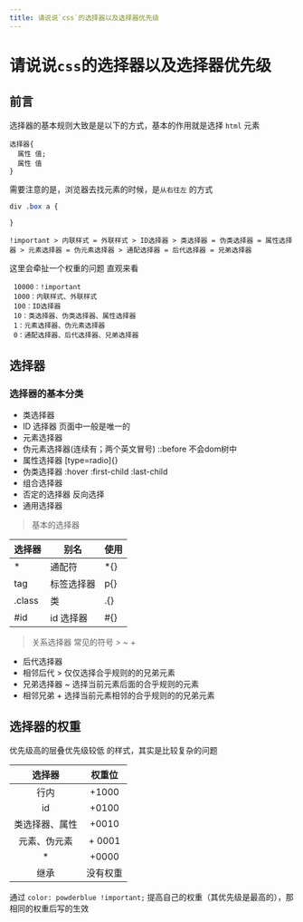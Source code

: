 ```yaml
---
title: 请说说`css`的选择器以及选择器优先级
---
```


# 请说说`css`的选择器以及选择器优先级

## 前言

选择器的基本规则大致是是以下的方式，基本的作用就是选择 `html` 元素
```
选择器{
  属性 值;
  属性 值
}
```
需要注意的是，浏览器去找元素的时候，是`从右往左` 的方式

```css
div .box a {

}
```

`!important > 内联样式 = 外联样式 > ID选择器 > 类选择器 = 伪类选择器 = 属性选择器 > 元素选择器 = 伪元素选择器 > 通配选择器 = 后代选择器 = 兄弟选择器`

这里会牵扯一个权重的问题 直观来看

```
 10000：!important
 1000：内联样式、外联样式
 100：ID选择器
 10：类选择器、伪类选择器、属性选择器
 1：元素选择器、伪元素选择器
 0：通配选择器、后代选择器、兄弟选择器
```

## 选择器

### 选择器的基本分类

 - 类选择器
 - ID 选择器 页面中一般是唯一的
 - 元素选择器
 - 伪元素选择器(连续有；两个英文冒号) ::before 不会dom树中
 - 属性选择器 [type=radio]{}
 - 伪类选择器 :hover :first-child :last-child
 - 组合选择器
 - 否定的选择器 反向选择
 - 通用选择器

> 基本的选择器

| 选择器 | 别名       | 使用 |
| ------ | ---------- | ---- |
| \*     | 通配符     | \*{} |
| tag    | 标签选择器 | p{}  |
| .class | 类         | .{}  |
| #id    | id 选择器  | #{}  |

> 关系选择器
常见的符号 > ~ +

 - 后代选择器
 - 相邻后代 > 仅仅选择合乎规则的的兄弟元素
 - 兄弟选择器 ~ 选择当前元素后面的合乎规则的元素
 - 相邻兄弟 + 选择当前元素相邻的合乎规则的的兄弟元素



## 选择器的权重
优先级高的层叠优先级较低 的样式，其实是比较复杂的问题

|     选择器     |  权重位  |
| :------------: | :------: |
|      行内      |  +1000   |
|       id       |  +0100   |
| 类选择器、属性 |  +0010   |
|  元素、伪元素  |  + 0001  |
|       \*       |  +0000   |
|      继承      | 没有权重 |

通过 `color: powderblue !important;` 提高自己的权重（其优先级是最高的），那相同的权重后写的生效
